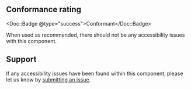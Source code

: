 ## Conformance rating

<Doc::Badge @type="success">Conformant</Doc::Badge>

When used as recommended, there should not be any accessibility issues with this component.

## Support
If any accessibility issues have been found within this component, please let us know by [submitting an issue](https://github.com/hashicorp/design-system/issues/new/choose).
